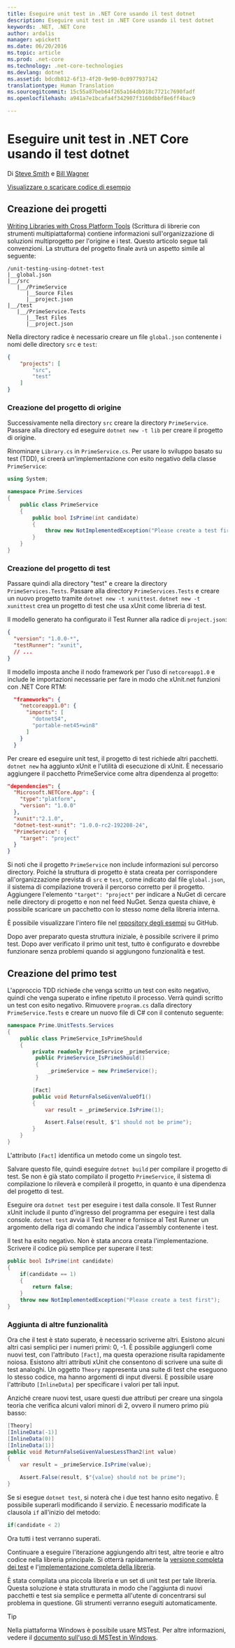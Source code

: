 ```yaml
---
title: Eseguire unit test in .NET Core usando il test dotnet
description: Eseguire unit test in .NET Core usando il test dotnet
keywords: .NET, .NET Core
author: ardalis
manager: wpickett
ms.date: 06/20/2016
ms.topic: article
ms.prod: .net-core
ms.technology: .net-core-technologies
ms.devlang: dotnet
ms.assetid: bdcdb812-6f13-4f20-9e90-0c0977937142
translationtype: Human Translation
ms.sourcegitcommit: 15c55a87beb64f265a164db918c7721c7690fadf
ms.openlocfilehash: a941a7e1bcafa4f342907f3160dbbf8e6ff4bac9

---
```


# <a name="unit-testing-in-net-core-using-dotnet-test"></a>Eseguire unit test in .NET Core usando il test dotnet

Di [Steve Smith](http://ardalis.com) e [Bill Wagner](https://github.com/BillWagner)

[Visualizzare o scaricare codice di esempio](https://github.com/dotnet/docs/tree/master/samples/core/getting-started/unit-testing-using-dotnet-test)

## <a name="creating-the-projects"></a>Creazione dei progetti

[Writing Libraries with Cross Platform Tools](../tutorials/libraries.md) (Scrittura di librerie con strumenti multipiattaforma) contiene informazioni sull'organizzazione di soluzioni multiprogetto per l'origine e i test. Questo articolo segue tali convenzioni. La struttura del progetto finale avrà un aspetto simile al seguente:

```
/unit-testing-using-dotnet-test
|__global.json
|__/src
   |__/PrimeService
      |__Source Files
      |__project.json
|__/test
   |__/PrimeService.Tests
      |__Test Files
      |__project.json
```

Nella directory radice è necessario creare un file `global.json` contenente i nomi delle directory `src` e `test`:

```json
{
    "projects": [
        "src",
        "test"
    ]
}
```

### <a name="creating-the-source-project"></a>Creazione del progetto di origine

Successivamente nella directory `src` creare la directory `PrimeService`.
Passare alla directory ed eseguire `dotnet new -t lib` per creare il progetto di origine.


Rinominare `Library.cs` in `PrimeService.cs`. Per usare lo sviluppo basato su test (TDD), si creerà un'implementazione con esito negativo della classe `PrimeService`:

```cs
using System;

namespace Prime.Services
{
    public class PrimeService
    {
        public bool IsPrime(int candidate) 
        {
            throw new NotImplementedException("Please create a test first");
        } 
    }
}

```

### <a name="creating-the-test-project"></a>Creazione del progetto di test

Passare quindi alla directory "test" e creare la directory `PrimeServices.Tests`.
Passare alla directory `PrimeServices.Tests` e creare un nuovo progetto tramite `dotnet new -t xunittest`. `dotnet new -t xunittest` crea un progetto di test che usa xUnit come libreria di test. 

Il modello generato ha configurato il Test Runner alla radice di `project.json`:

```json
{
  "version": "1.0.0-*",
  "testRunner": "xunit",
  // ...
}
```

Il modello imposta anche il nodo framework per l'uso di `netcoreapp1.0` e include le importazioni necessarie per fare in modo che xUnit.net funzioni con .NET Core RTM:

```json
  "frameworks": {
    "netcoreapp1.0": {
      "imports": [
        "dotnet54",
        "portable-net45+win8" 
      ]
    }
  }
```

Per creare ed eseguire unit test, il progetto di test richiede altri pacchetti.
`dotnet new` ha aggiunto xUnit e l'utilità di esecuzione di xUnit. È necessario aggiungere il pacchetto PrimeService come altra dipendenza al progetto:

```json
"dependencies": {
  "Microsoft.NETCore.App": {
    "type":"platform",
    "version": "1.0.0"
  },
  "xunit":"2.1.0",
  "dotnet-test-xunit": "1.0.0-rc2-192208-24",
  "PrimeService": {
    "target": "project"
  }
}
```

Si noti che il progetto `PrimeService` non include informazioni sul percorso directory. Poiché la struttura di progetto è stata creata per corrispondere all'organizzazione prevista di `src` e `test`, come indicato dal file `global.json`, il sistema di compilazione troverà il percorso corretto per il progetto. Aggiungere l'elemento `"target": "project"` per indicare a NuGet di cercare nelle directory di progetto e non nel feed NuGet. Senza questa chiave, è possibile scaricare un pacchetto con lo stesso nome della libreria interna.

È possibile visualizzare l'intero file nel [repository degli esempi](https://github.com/dotnet/docs/blob/master/samples/core/getting-started/unit-testing-using-dotnet-test/test/PrimeService.Tests/project.json) su GitHub.

Dopo aver preparato questa struttura iniziale, è possibile scrivere il primo test.
Dopo aver verificato il primo unit test, tutto è configurato e dovrebbe funzionare senza problemi quando si aggiungono funzionalità e test.

## <a name="creating-the-first-test"></a>Creazione del primo test

L'approccio TDD richiede che venga scritto un test con esito negativo, quindi che venga superato e infine ripetuto il processo. Verrà quindi scritto un test con esito negativo. Rimuovere `program.cs` dalla directory `PrimeService.Tests` e creare un nuovo file di C# con il contenuto seguente:

```cs
namespace Prime.UnitTests.Services
{
    public class PrimeService_IsPrimeShould
    {
        private readonly PrimeService _primeService;
         public PrimeService_IsPrimeShould()
         {
             _primeService = new PrimeService();
         }

        [Fact]
        public void ReturnFalseGivenValueOf1()
        {
            var result = _primeService.IsPrime(1);

            Assert.False(result, $"1 should not be prime");
        }
    }
}
```

L'attributo `[Fact]` identifica un metodo come un singolo test. 

Salvare questo file, quindi eseguire `dotnet build` per compilare il progetto di test.
Se non è già stato compilato il progetto `PrimeService`, il sistema di compilazione lo rileverà e compilerà il progetto, in quanto è una dipendenza del progetto di test.

Eseguire ora `dotnet test` per eseguire i test dalla console.
Il Test Runner xUnit include il punto d'ingresso del programma per eseguire i test dalla console. `dotnet test` avvia il Test Runner e fornisce al Test Runner un argomento della riga di comando che indica l'assembly contenente i test.

Il test ha esito negativo. Non è stata ancora creata l'implementazione.
Scrivere il codice più semplice per superare il test:

```cs
public bool IsPrime(int candidate) 
{
    if(candidate == 1) 
    { 
        return false;
    } 
    throw new NotImplementedException("Please create a test first");
} 
```

### <a name="adding-more-features"></a>Aggiunta di altre funzionalità

Ora che il test è stato superato, è necessario scriverne altri.
Esistono alcuni altri casi semplici per i numeri primi: 0, -1. È possibile aggiungerli come nuovi test, con l'attributo `[Fact]`, ma questa operazione risulta rapidamente noiosa. Esistono altri attributi xUnit che consentono di scrivere una suite di test analoghi.  Un oggetto `Theory` rappresenta una suite di test che eseguono lo stesso codice, ma hanno argomenti di input diversi.
È possibile usare l'attributo `[InlineData]` per specificare i valori per tali input. 
 
 Anziché creare nuovi test, usare questi due attributi per creare una singola teoria che verifica alcuni valori minori di 2, ovvero il numero primo più basso:

```cs
[Theory]
[InlineData(-1)]
[InlineData(0)]
[InlineData(1)]
public void ReturnFalseGivenValuesLessThan2(int value)
{
    var result = _primeService.IsPrime(value);

    Assert.False(result, $"{value} should not be prime");
}
```

Se si esegue `dotnet test`, si noterà che i due test hanno esito negativo.
È possibile superarli modificando il servizio. È necessario modificate la clausola `if` all'inizio del metodo:

```cs
if(candidate < 2)
```

Ora tutti i test verranno superati.

Continuare a eseguire l'iterazione aggiungendo altri test, altre teorie e altro codice nella libreria principale. Si otterrà rapidamente la [versione completa dei test](https://github.com/dotnet/docs/blob/master/samples/core/getting-started/unit-testing-using-dotnet-test/test/PrimeService.Tests/PrimeServie_IsPrimeShould.cs) e l'[implementazione completa della libreria](https://github.com/dotnet/docs/blob/master/samples/core/getting-started/unit-testing-using-dotnet-test/src/PrimeService/PrimeService.cs).

È stata compilata una piccola libreria e un set di unit test per tale libreria.
Questa soluzione è stata strutturata in modo che l'aggiunta di nuovi pacchetti e test sia semplice e permetta all'utente di concentrarsi sul problema in questione. Gli strumenti verranno eseguiti automaticamente.
   
   > [!TIP]
   > Nella piattaforma Windows è possibile usare MSTest. Per altre informazioni, vedere il [documento sull'uso di MSTest in Windows](./using-mstest-on-windows.md).



<!--HONumber=Nov16_HO1-->


